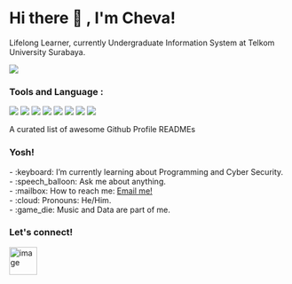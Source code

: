 # <summary><strong>Hi there :wave: , I'm Cheva!</strong></summary>
Lifelong Learner, currently Undergraduate Information System at Telkom University Surabaya.
<p align="left"> <img src="https://www.linkedin.com/in/cheva-satrio-utomo-69060425a/#:~:text=www.linkedin.com/in/chevasatrio" />
</p>

### <summary><strong>Tools and Language :</strong></summary>
<p>
    <img src="https://img.shields.io/badge/VSCode-3F9FFF" />
    <img src="https://img.shields.io/badge/Visual Paradigm-8A2BE2"/>
    <img src="https://img.shields.io/badge/JavaScript-FFF000"/>
    <img src="https://img.shields.io/badge/Laravel-FF2200"/>
    <img src="https://img.shields.io/badge/MySQL-5AFAFF"/>
    <img src="https://img.shields.io/badge/PostgreSQL-0000FF"/>
    <img src="https://img.shields.io/badge/Outsystems-CC0000"/>
    <img src="https://img.shields.io/badge/Jira-2F60FF"/>
    
</p
<!-- <i>A curated list of awesome Github Profile READMEs</i>
<!-- <a href="https://github.com/chevasatrio/awesome-github-profile-readme/stargazers"><img src="https://img.shields.io/github/stars/chevasatrio/awesome-github-profile-readme" alt="Stars Badge"/></a> -->
<!-- <a href="https://github.com/chevasatrio/awesome-github-profile-readme/network/members"><img src="https://img.shields.io/github/forks/chevasatrio/awesome-github-profile-readme" alt="Forks Badge"/></a> -->
<!-- <a href="https://github.com/chevasatrio/awesome-github-profile-readme/pulls"><img src="https://img.shields.io/github/issues-pr/chevasatrio/awesome-github-profile-readme" alt="Pull Requests Badge"/></a> -->
<!-- <a href="https://github.com/chevasatrio/awesome-github-profile-readme/issues"><img src="https://img.shields.io/github/issues/chevasatrio/awesome-github-profile-readme" alt="Issues Badge"/></a> -->
<!-- <a href="https://github.com/chevasatrio/awesome-github-profile-readme/graphs/contributors"><img alt="GitHub contributors" src="https://img.shields.io/github/contributors/chevasatrio/awesome-github-profile-readme?color=2b9348"></a> -->
<!-- <a href="https://github.com/chevasatrio/awesome-github-profile-readme/blob/master/LICENSE"><img src="https://img.shields.io/github/license/chevasatrio/awesome-github-profile-readme?color=2b9348" alt="License Badge"/></a> -->

### <summary><strong>Yosh!</strong></summary>
<p>
    - :keyboard: I’m currently learning about Programming and Cyber Security. </br>
    - :speech_balloon: Ask me about anything.</br>
    - :mailbox: How to reach me: <a href="mailto:chevautomo@gmail.com">Email me!</a>  </br>
    - :cloud: Pronouns: He/Him. </br>
    - :game_die: Music and Data are part of me. </br>
<p>
 
### <summary><strong>Let's connect!</strong></summary>
<a href="www.linkedin.com/in/chevasatrio">
  <img width="50" height="50" alt="image" src="https://github.com/user-attachments/assets/ad60713d-f6a8-4e1a-9e2d-b32b8bd4bcbb" />
</a>
